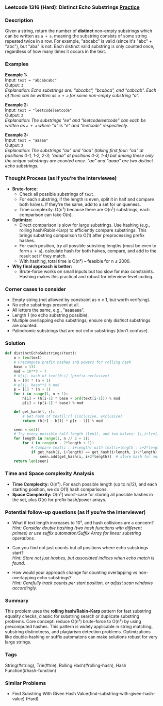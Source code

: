 ### Leetcode 1316 (Hard): Distinct Echo Substrings [Practice](https://leetcode.com/problems/distinct-echo-substrings)

### Description  
Given a string, return the number of **distinct** non-empty substrings which can be written as `a + a`, meaning the substring consists of some string repeated twice in a row. For example, "abcabc" is valid (since it's "abc" + "abc"), but "aba" is not. Each distinct valid substring is only counted once, regardless of how many times it occurs in the text.

### Examples  

**Example 1:**  
Input: `text = "abcabcabc"`  
Output: `3`  
*Explanation: Echo substrings are: "abcabc", "bcabca", and "cabcab". Each of them can be written as `a + a` for some non-empty substring "a".*

**Example 2:**  
Input: `text = "leetcodeleetcode"`  
Output: `2`  
*Explanation: The substrings "ee" and "leetcodeleetcode" can each be written as `a + a` where "a" is "e" and "leetcode" respectively.*

**Example 3:**  
Input: `text = "aaaaa"`  
Output: `2`  
*Explanation: The substrings "aa" and "aaa" (taking first four: "aa" at positions 0-1, 1-2, 2-3; "aaaa" at positions 0-3, 1-4) but among these only the unique substrings are counted once. "aa" and "aaaa" are two distinct echo substrings.*

### Thought Process (as if you’re the interviewee)  
- **Brute-force:**  
  - Check all possible substrings of `text`.
  - For each substring, if the length is even, split it in half and compare both halves. If they're the same, add to a set for uniqueness.
  - Time complexity: O(n³) because there are O(n²) substrings, each comparison can take O(n).
- **Optimize:**  
  - Direct comparison is slow for large substrings. Use hashing (e.g., rolling hash/Rabin-Karp) to efficiently compare substrings. This brings substring comparison to O(1) after preprocessing prefix hashes.
  - For each position, try all possible substring lengths (must be even to form `a + a`), calculate hash for both halves, compare, and add to the result set if they match.
  - With hashing, total time is O(n²) – feasible for n ≤ 2000.
- **Why final approach is better:**  
  - Brute-force works on small inputs but too slow for max constraints. Hashing makes this practical and robust for interview-level coding.

### Corner cases to consider  
- Empty string (not allowed by constraint as n ≥ 1, but worth verifying).
- No echo substrings present at all.
- All letters the same, e.g., "aaaaaaa".
- Length 1 (no echo substring possible).
- Multiple overlapping echo substrings; ensure only *distinct* substrings are counted.
- Palindromic substrings that are not echo substrings (don't confuse).

### Solution

```python
def distinctEchoSubstrings(text):
    n = len(text)
    # Precompute prefix hashes and powers for rolling hash
    base = 131
    mod = 10**9 + 7
    # h[i]: hash of text[0:i] (prefix exclusive)
    h = [0] * (n + 1)
    # p[i]: base**i % mod
    p = [1] * (n + 1)
    for i in range(1, n + 1):
        h[i] = (h[i-1] * base + ord(text[i-1])) % mod
        p[i] = (p[i-1] * base) % mod

    def get_hash(l, r):
        # Get hash of text[l:r] (inclusive, exclusive)
        return (h[r] - h[l] * p[r - l]) % mod

    seen = set()
    # Try every possible half-length (len1), and two halves: [i,i+len1), [i+len1,i+2*len1)
    for length in range(1, n // 2 + 1):
        for i in range(n - 2*length + 1):
            # Compare text[i : i+length] with text[i+length : i+2*length]
            if get_hash(i, i+length) == get_hash(i+length, i+2*length):
                seen.add(get_hash(i, i+2*length))  # store hash for uniqueness
    return len(seen)
```

### Time and Space complexity Analysis  

- **Time Complexity:** O(n²). For each possible length (up to n//2), and each starting position, we do O(1) hash comparisons.  
- **Space Complexity:** O(n²) worst-case for storing all possible hashes in the set, plus O(n) for prefix hash/power arrays.

### Potential follow-up questions (as if you’re the interviewer)  

- What if text length increases to 10⁵, and hash collisions are a concern?  
  *Hint: Consider double hashing (two hash functions with different primes) or use suffix automaton/Suffix Array for linear substring operations.*

- Can you find not just counts but all positions where echo substrings start?  
  *Hint: Store not just hashes, but associated indices when echo match is found.*

- How would your approach change for counting overlapping vs non-overlapping echo substrings?  
  *Hint: Carefully track counts per start position, or adjust scan windows accordingly.*

### Summary
This problem uses the **rolling hash/Rabin-Karp** pattern for fast substring equality checks, classic for substring search or duplicate substring problems. Core concept: reduce O(n³) brute-force to O(n²) by using precomputed hashes. This pattern is widely applicable in string matching, substring distinctness, and plagiarism detection problems. Optimizations like double-hashing or suffix automatons can make solutions robust for very large strings.

### Tags
String(#string), Trie(#trie), Rolling Hash(#rolling-hash), Hash Function(#hash-function)

### Similar Problems
- Find Substring With Given Hash Value(find-substring-with-given-hash-value) (Hard)